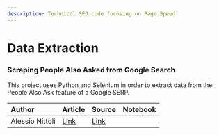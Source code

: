 ```yaml
---
description: Technical SEO code focusing on Page Speed.
---
```


# Data Extraction

### Scraping People Also Asked from Google Search

This project uses Python and Selenium in order to extract data from the People Also Ask feature of a Google SERP.

| Author | Article | Source | Notebook |
| :--- | :--- | :--- | :--- |
| Alessio Nittoli | [Link](https://nitto.li/scraping-people-also-asked/) | [Link](https://github.com/nittolese/gquestions) |  |



